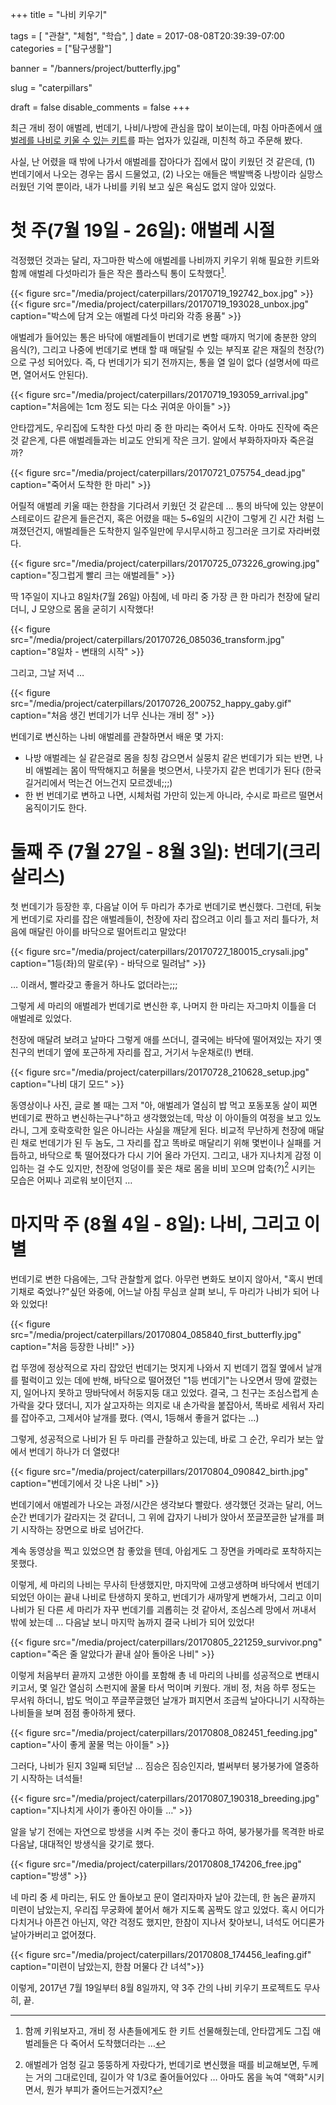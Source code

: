 +++
title = "나비 키우기"

tags = [
  "관찰",
  "체험",
  "학습",
]
date = 2017-08-08T20:39:39-07:00
categories = ["탐구생활"]

banner = "/banners/project/butterfly.jpg"

slug = "caterpillars"

draft = false
disable_comments = false
+++

최근 개비 정이 애벌레, 번데기, 나비/나방에 관심을 많이 보이는데, 마침
아마존에서 [애벌레를 나비로 키울 수 있는 키트](https://smile.amazon.com/gp/product/B00WE1BKDY/ref=oh_aui_detailpage_o01_s01?ie=UTF8&psc=1)를 파는 업자가 있길래,
미친척 하고 주문해 봤다.

<!--more-->

사실, 난 어렸을 때 밖에 나가서 애벌레를 잡아다가 집에서 많이 키웠던 것 같은데,
(1) 번데기에서 나오는 경우는 몹시 드물었고,
(2) 나오는 애들은 백발백중 나방이라 실망스러웠던 기억 뿐이라, 내가 나비를
키워 보고 싶은 욕심도 없지 않아 있었다.


# 첫 주(7월 19일 - 26일): 애벌레 시절
걱정했던 것과는 달리, 자그마한 박스에 애벌레를 나비까지 키우기 위해 필요한
키트와 함께 애벌레 다섯마리가 들은 작은 플라스틱 통이 도착했다[^1].

[^1]: 함께 키워보자고, 개비 정 사촌들에게도 한 키트 선물해줬는데, 안타깝게도 그집 애벌레들은 다 죽어서 도착했더라는 …

{{< figure
  src="/media/project/caterpillars/20170719_192742_box.jpg" >}}
{{< figure
  src="/media/project/caterpillars/20170719_193028_unbox.jpg"
  caption="박스에 담겨 오는 애벌레 다섯 마리와 각종 용품" >}}

애벌레가 들어있는 통은 바닥에 애벌레들이 번데기로 변할 때까지 먹기에
충분한 양의 음식(?), 그리고 나중에 번데기로 변태 할 때 매달릴 수 있는 부직포
같은 재질의 천장(?)으로 구성 되어있다.
즉, 다 번데기가 되기 전까지는, 통을 열 일이 없다 (설명서에 따르면, 열어서도
안된다).

{{< figure
  src="/media/project/caterpillars/20170719_193059_arrival.jpg"
  caption="처음에는 1cm 정도 되는 다소 귀여운 아이들" >}}

안타깝게도, 우리집에 도착한 다섯 마리 중 한 마리는 죽어서 도착. 아마도
진작에 죽은 것 같은게, 다른 애벌레들과는 비교도 안되게 작은 크기. 알에서
부화하자마자 죽은걸까?

{{< figure
  src="/media/project/caterpillars/20170721_075754_dead.jpg"
  caption="죽어서 도착한 한 마리" >}}

어릴적 애벌레 키울 때는 한참을 기다려서 키웠던 것 같은데 … 통의 바닥에 있는
양분이 스테로이드 같은게 들은건지, 혹은 어렸을 때는 5~6일의 시간이 그렇게
긴 시간 처럼 느껴졌던건지, 애벌레들은 도착한지 일주일만에 무시무시하고
징그러운 크기로 자라버렸다.

{{< figure
  src="/media/project/caterpillars/20170725_073226_growing.jpg"
  caption="징그럽게 빨리 크는 애벌레들" >}}

딱 1주일이 지나고 8일차(7월 26일) 아침에, 네 마리 중 가장 큰 한 마리가
천장에 달리더니, J 모양으로 몸을 굳히기 시작했다!

{{< figure
  src="/media/project/caterpillars/20170726_085036_transform.jpg"
  caption="8일차 - 변태의 시작" >}}

그리고, 그날 저녁 …

{{< figure
  src="/media/project/caterpillars/20170726_200752_happy_gaby.gif"
  caption="처음 생긴 번데기가 너무 신나는 개비 정" >}}

번데기로 변신하는 나비 애벌레를 관찰하면서 배운 몇 가지:

* 나방 애벌레는 실 같은걸로 몸을 칭칭 감으면서 실뭉치 같은 번데기가 되는 반면,
나비 애벌레는 몸이 딱딱해지고 허물을 벗으면서, 나뭇가지 같은 번데기가 된다
(한국 길거리에서 먹는건 어느건지 모르겠네;;;)
* 한 번 번데기로 변하고 나면, 시체처럼 가만히 있는게 아니라, 수시로 파르르
떨면서 움직이기도 한다.


# 둘째 주 (7월 27일 - 8월 3일): 번데기(크리살리스)
첫 번데기가 등장한 후, 다음날 이어 두 마리가 추가로 번데기로 변신했다. 그런데,
뒤늦게 번데기로 자리를 잡은 애벌레들이, 천장에 자리 잡으려고 이리 틀고 저리
틀다가, 처음에 매달린 아이를 바닥으로 떨어트리고 말았다!

{{< figure
  src="/media/project/caterpillars/20170727_180015_crysali.jpg"
  caption="1등(좌)의 말로(우) - 바닥으로 밀려남" >}}

… 이래서, 빨라갖고 좋을거 하나도 없더라는;;;

그렇게 세 마리의 애벌레가 번데기로 변신한 후, 나머지 한 마리는 자그마치 이틀을
더 애벌레로 있었다.

천장에 매달려 보려고 날마다 그렇게 애를 쓰더니, 결국에는 바닥에 떨어져있는 자기
옛 친구의 번데기 옆에 포근하게 자리를 잡고, 거기서 누운채로(!) 변태.

{{< figure
  src="/media/project/caterpillars/20170728_210628_setup.jpg"
  caption="나비 대기 모드" >}}

동영상이나 사진, 글로 볼 때는 그저 "아, 애벌레가 열심히 밥 먹고 포동포동 살이
찌면 번데기로 짠하고 변신하는구나"하고 생각했었는데, 막상 이 아이들의 여정을
보고 있노라니, 그게 호락호락한 일은 아니라는 사실을 깨닫게 된다.
비교적 무난하게 천장에 매달린 채로 번데기가 된 두 놈도, 그 자리를 잡고 똑바로
매달리기 위해 몇번이나 실패를 거듭하고, 바닥으로 툭 떨어졌다가 다시 기어 올라
가던지. 그리고, 내가 지나치게 감정 이입하는 걸 수도 있지만, 천장에 엉덩이를 꽂은
채로 몸을 비비 꼬으며 압축(?)[^2] 시키는 모습은 어찌나 괴로워 보이던지 …

[^2]: 애벌레가 엄청 길고 뚱뚱하게 자랐다가, 번데기로 변신했을 때를 비교해보면, 두께는 거의 그대로인데, 길이가 약 1/3로 줄어들어있다 … 아마도 몸을 녹여 "액화"시키면서, 뭔가 부피가 줄어드는거겠지?

# 마지막 주 (8월 4일 - 8일): 나비, 그리고 이별
번데기로 변한 다음에는, 그닥 관찰할게 없다. 아무런 변화도 보이지 않아서,
"혹시 번데기채로 죽었나?"싶던 와중에, 어느날 아침 무심코 살펴 보니, 두 마리가
나비가 되어 나와 있었다!

{{< figure
  src="/media/project/caterpillars/20170804_085840_first_butterfly.jpg"
  caption="처음 등장한 나비!" >}}

컵 뚜껑에 정상적으로 자리 잡았던 번데기는 멋지게 나와서 지 번데기 껍질 옆에서
날개를 펄럭이고 있는 데에 반해, 바닥으로 떨어졌던 "1등 번데기"는 나오면서 땅에
깔렸는지, 일어나지 못하고 땅바닥에서 허둥지둥 대고 있었다. 결국, 그 친구는
조심스럽게 손가락을 갖다 댔더니, 지가 살고자하는 의지로 내 손가락을 붙잡아서,
똑바로 세워서 자리를 잡아주고, 그제서야 날개를 폈다.
(역시, 1등해서 좋을거 없다는 …)

그렇게, 성공적으로 나비가 된 두 마리를 관찰하고 있는데, 바로 그 순간, 우리가
보는 앞에서 번데기 하나가 더 열렸다!

{{< figure
  src="/media/project/caterpillars/20170804_090842_birth.jpg"
  caption="번데기에서 갓 나온 나비" >}}

번데기에서 애벌레가 나오는 과정/시간은 생각보다 빨랐다.
생각했던 것과는 달리, 어느 순간 번데기가 갈라지는 것 같더니, 그 위에 갑자기
나비가 앉아서 쪼글쪼글한 날개를 펴기 시작하는 장면으로 바로 넘어간다.

계속 동영상을 찍고 있었으면 참 좋았을 텐데, 아쉽게도 그 장면을 카메라로
포착하지는 못했다.

이렇게, 세 마리의 나비는 무사히 탄생했지만, 마지막에 고생고생하며 바닥에서
번데기 되었던 아이는 끝내 나비로 탄생하지 못하고, 번데기가 새까맣게 변해가서,
그리고 이미 나비가 된 다른 세 마리가 자꾸 번데기를 괴롭히는 것 같아서, 조심스레
망에서 꺼내서 밖에 놨는데 … 다음날 보니 마지막 놈까지 결국 나비가 되어 있었다!

{{< figure
  src="/media/project/caterpillars/20170805_221259_survivor.png"
  caption="죽은 줄 알았다가 끝내 살아 돌아온 나비" >}}

이렇게 처음부터 끝까지 고생한 아이를 포함해 총 네 마리의 나비를 성공적으로
변태시키고서, 몇 일간 열심히 스펀지에 꿀물 타서 먹이며 키웠다.
개비 정, 처음 하루 정도는 무서워 하더니, 밥도 먹이고 쭈글쭈글했던 날개가
펴지면서 조금씩 날아다니기 시작하는 나비들을 보며 점점 좋아하게 됐다.

{{< figure
  src="/media/project/caterpillars/20170808_082451_feeding.jpg"
  caption="사이 좋게 꿀물 먹는 아이들" >}}

그러다, 나비가 된지 3일째 되던날 … 짐승은 짐승인지라, 벌써부터 붕가붕가에
열중하기 시작하는 녀석들!

{{< figure
  src="/media/project/caterpillars/20170807_190318_breeding.jpg"
  caption="지나치게 사이가 좋아진 아이들 …" >}}

알을 낳기 전에는 자연으로 방생을 시켜 주는 것이 좋다고 하여, 붕가붕가를
목격한 바로 다음날, 대대적인 방생식을 갖기로 했다.

{{< figure
  src="/media/project/caterpillars/20170808_174206_free.jpg"
  caption="방생" >}}

네 마리 중 세 마리는, 뒤도 안 돌아보고 문이 열리자마자 날아 갔는데, 한 놈은
끝까지 미련이 남았는지, 우리집 무궁화에 붙어서 해가 지도록 꼼짝도 않고
있었다. 혹시 어디가 다치거나 아픈건 아닌지, 약간 걱정도 했지만, 한참이 지나서
찾아보니, 녀석도 어디론가 날아가버리고 없어졌다.

{{< figure
  src="/media/project/caterpillars/20170808_174456_leafing.gif"
  caption="미련이 남았는지, 한참 머물다 간 녀석">}}

이렇게, 2017년 7월 19일부터 8월 8일까지, 약 3주 간의 나비 키우기 프로젝트도
무사히, 끝.

